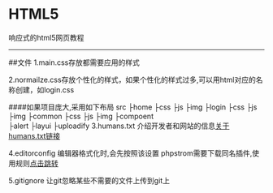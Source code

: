 # HTML5
响应式的html5网页教程

---

##文件
1.main.css存放都需要应用的样式

2.normailze.css存放个性化的样式，如果个性化的样式过多,可以用html对应的名称创建，如login.css    

####如果项目庞大,采用如下布局
    src
        ├home
            ├css
            ├js
            ├img
        ├login
            ├css
            ├js
            ├img
        ├common
            ├css
            ├js
            ├img
        ├compoent  
            ├alert
            ├layui
            ├uploadify
3.humans.txt
介绍开发者和网站的信息[关于humans.txt链接](http://humanstxt.org/ZH)

4.editorconfig
编辑器格式化时,会先按照该设置
phpstrom需要下载同名插件,使用规则[点击跳转](http://editorconfig.org/)

5.gitignore
让git忽略某些不需要的文件上传到git上

            
            